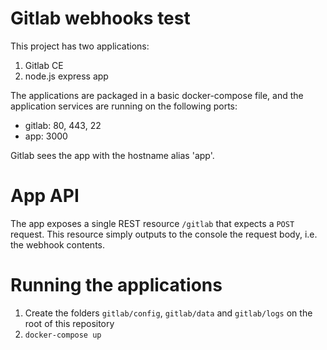 # Gitlab webhooks test

This project has two applications:

1. Gitlab CE
1. node.js express app

The applications are packaged in a basic docker-compose file, and the application services are running on the following ports:

- gitlab: 80, 443, 22
- app: 3000

Gitlab sees the app with the hostname alias 'app'.

# App API

The app exposes a single REST resource ```/gitlab``` that expects a ```POST``` request. This resource simply outputs to the console the request body, i.e. the webhook contents.

# Running the applications

1. Create the folders ```gitlab/config```, ```gitlab/data``` and ```gitlab/logs``` on the root of this repository
1. ```docker-compose up```